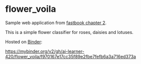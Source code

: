 # flower_voila
Sample web application from [fastbook chapter 2](https://github.com/fastai/fastbook/blob/master/02_production.ipynb).

This is a simple flower classifier for roses, daisies and lotuses.

Hosted on [Binder](https://mybinder.org/):

https://mybinder.org/v2/gh/ai-learner-420/flower_voila/f970167e17cc35f89e2fbe7fefb6a3a716ed373a
